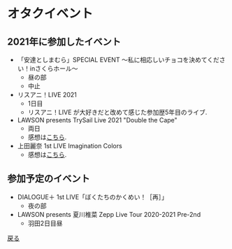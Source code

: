 # オタクイベント

## 2021年に参加したイベント
* 「安達としまむら」SPECIAL EVENT 〜私に相応しいチョコを決めてください！inさくらホール〜
    * 昼の部
    * 中止
* リスアニ！LIVE 2021
    * 1日目
    * リスアニ！LIVE が大好きだと改めて感じた参加歴5年目のライブ.
* LAWSON presents TrySail Live 2021 "Double the Cape"
    * 両日
    * 感想は[こちら](https://myidentification.hatenadiary.jp/entry/2021/03/08/230314).
* 上田麗奈 1st LIVE Imagination Colors
    * 感想は[こちら](https://myidentification.hatenadiary.jp/entry/2021/03/15/002335).

## 参加予定のイベント
* DIALOGUE＋ 1st LIVE「ぼくたちのかくめい！［再］」
    * 夜の部
* LAWSON presents 夏川椎菜 Zepp Live Tour 2020-2021 Pre-2nd
    * 羽田2日目昼

[戻る](../event.md)